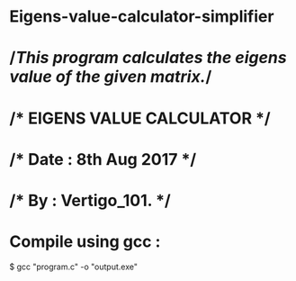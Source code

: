 # Eigens-value-calculator-simplifier
# /*This program calculates the eigens value of the given matrix.*/

# /* EIGENS VALUE CALCULATOR */
# /* Date : 8th Aug 2017 */
# /* By : Vertigo_101. */

# Compile using gcc : 
$ gcc "program.c" -o "output.exe"
